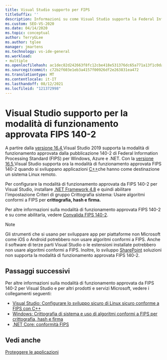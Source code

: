 ```yaml
---
title: Visual Studio supporto per FIPS
titleSuffix: ''
description: Informazioni su come Visual Studio supporta la Federal Information Processing Standard di funzionamento approvata dalla pubblicazione 140-2 per Windows, Azure e .NET.
ms.custom: SEO-VS-2020
ms.date: 04/14/2020
ms.topic: conceptual
author: TerryGLee
ms.author: tglee
manager: jmartens
ms.technology: vs-ide-general
ms.workload:
- multiple
ms.openlocfilehash: ac1dec82d242663f8fc12cbe418e531376dc65a771a13f1c0daa29a24e46cdeb
ms.sourcegitcommit: c72b2f603e1eb3a4157f00926df2e263831ea472
ms.translationtype: MT
ms.contentlocale: it-IT
ms.lasthandoff: 08/12/2021
ms.locfileid: "121372998"
---
```

# <a name="visual-studio-support-for-the-fips-140-2-approved-mode-of-operation"></a>Visual Studio supporto per la modalità di funzionamento approvata FIPS 140-2

A partire dalla [versione 16.4,](/visualstudio/releases/2019/release-notes-v16.4/)Visual Studio 2019 supporta la modalità di funzionamento approvata dalla pubblicazione 140-2 di Federal Information Processing Standard (FIPS) per Windows, Azure e .NET. Con la [versione 16.5,](/visualstudio/releases/2019/release-notes-archive-v16.5)Visual Studio supporta ora la modalità di funzionamento approvata FIPS 140-2 quando si sviluppano applicazioni [C++](/cpp/linux/set-up-fips-compliant-secure-remote-linux-development/)che hanno come destinazione un sistema Linux remoto.

Per configurare la modalità di funzionamento approvata da FIPS 140-2 per Visual Studio, installare [.NET Framework 4.8](https://dotnet.microsoft.com/download/dotnet-framework/net48) e quindi abilitare l'impostazione Criteri di gruppo Crittografia sistema: Usare algoritmi conformi a FIPS per **crittografia, hash e firma.**

Per altre informazioni sulla modalità di funzionamento approvata FIPS 140-2 e su come abilitarla, vedere [Convalida FIPS 140-2](/windows/security/threat-protection/fips-140-validation/).

> [!NOTE]
> Gli strumenti che si usano per sviluppare app per piattaforme non Microsoft come iOS o Android potrebbero non usare algoritmi conformi a FIPS. Anche il software di terze parti Visual Studio o le estensioni installate potrebbero non usare algoritmi conformi a FIPS. Inoltre, lo sviluppo [SharePoint](/sharepoint/security-for-sharepoint-server/federal-information-processing-standard-security-standards/) soluzioni non supporta la modalità di funzionamento approvata FIPS 140-2.

## <a name="next-steps"></a>Passaggi successivi

Per altre informazioni sulla modalità di funzionamento approvata da FIPS 140-2 per Visual Studio e per altri prodotti e servizi Microsoft, vedere i collegamenti seguenti:

- [Visual Studio: Configurare lo sviluppo sicuro di Linux sicuro conforme a FIPS con C++](/cpp/linux/set-up-fips-compliant-secure-remote-linux-development/)
- [Windows: Crittografia di sistema e uso di algoritmi conformi a FIPS per crittografia, hash e firma](/windows/security/threat-protection/security-policy-settings/system-cryptography-use-fips-compliant-algorithms-for-encryption-hashing-and-signing)
- [.NET Core: conformità FIPS](/dotnet/standard/security/fips-compliance/)

## <a name="see-also"></a>Vedi anche

[Proteggere le applicazioni](securing-applications.md)